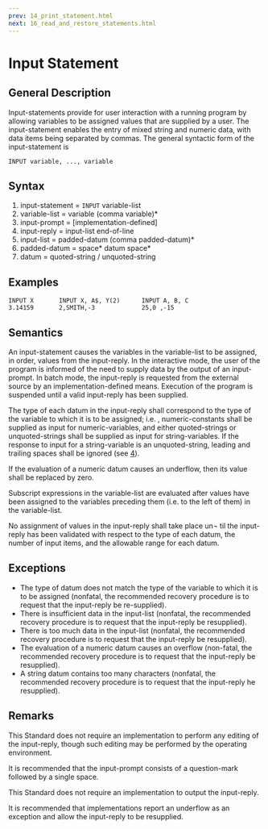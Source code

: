 ```yaml
---
prev: 14_print_statement.html
next: 16_read_and_restore_statements.html
---
```


# Input Statement

## General Description

Input-statements provide for user interaction with a running program by allowing variables to be assigned values that 
are supplied by a user. The input-statement enables the entry of mixed string and numeric data, with data items being
separated by commas. The general syntactic form of the input-statement is

    INPUT variable, ..., variable

## Syntax

1. input-statement    = `INPUT` variable-list 
2. variable-list      = variable (comma variable)*
3. input-prompt       = [implementation-defined]
4. input-reply        = input-list end-of-line
5. input-list         = padded-datum (comma padded-datum)*
6. padded-datum       = space* datum space*
7. datum              = quoted-string / unquoted-string

## Examples

    INPUT X       INPUT X, A$, Y(2)      INPUT A, B, C
    3.14159       2,SMITH,-3             25,0 ,-15

## Semantics

An input-statement causes the variables in the variable-list to be assigned, in order, values from the input-reply. In
the interactive mode, the user of the program is informed of the need to supply data by the output of an input-prompt.
In batch mode, the input-reply is requested from the external source by an implementation-defined means. Execution of 
the program is suspended until a valid input-reply has been supplied.

The type of each datum in the input-reply shall correspond to the type of the variable to which it is to be assigned;
i.e. , numeric-constants shall be supplied as input for numeric-variables, and either quoted-strings or unquoted-strings
shall be supplied as input for string-variables. If the response to input for a string-variable is an unquoted-string,
leading and trailing spaces shall be ignored (see [4](4_characters_and_strings.md)).

If the evaluation of a numeric datum causes an underflow, then its value shall be replaced by zero.

Subscript expressions in the variable-list are evaluated after values have been assigned to the variables preceding them
(i.e. to the left of them) in the variable-list.

No assignment of values in the input-reply shall take place un¬ til the input-reply has been validated with respect to
the type of each datum, the number of input items, and the allowable range for each datum.

## Exceptions

- The type of datum does not match the type of the variable to which it is to be assigned (nonfatal, the recommended
  recovery procedure is to request that the input-reply be re-supplied).
- There is insufficient data in the input-list (nonfatal, the recommended recovery procedure is to request that the
  input-reply be resupplied).
- There is too much data in the input-list (nonfatal, the recommended recovery procedure is to request that the
  input-reply be resupplied).
- The evaluation of a numeric datum causes an overflow (non-fatal, the recommended recovery procedure is to request that
  the input-reply be resupplied).
- A string datum contains too many characters (nonfatal, the recommended recovery procedure is to request that the
  input-reply he resupplied).

## Remarks

This Standard does not require an implementation to perform any editing of the input-reply, though such editing may be 
performed by the operating environment.

It is recommended that the input-prompt consists of a question-mark followed by a single space.

This Standard does not require an implementation to output the input-reply.

It is recommended that implementations report an underflow as an exception and allow the input-reply to be resupplied.
